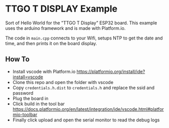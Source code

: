 # TTGO T DISPLAY Example
Sort of Hello World for the "TTGO T Display" ESP32 board. This example uses the arduino framework and is made with Platform.io.

The code in `main.cpp` connects to your Wifi, setups NTP to get the date and time, and then prints it on the board display.

## How To

- Install vscode with Platform.io https://platformio.org/install/ide?install=vscode
- Clone this repo and open the folder with vscode
- Copy `credentials.h.dist` to `credentials.h` and replace the ssid and password
- Plug the board in
- Click build in the tool bar https://docs.platformio.org/en/latest/integration/ide/vscode.html#platformio-toolbar
- Finally click upload and open the serial monitor to read the debug logs

